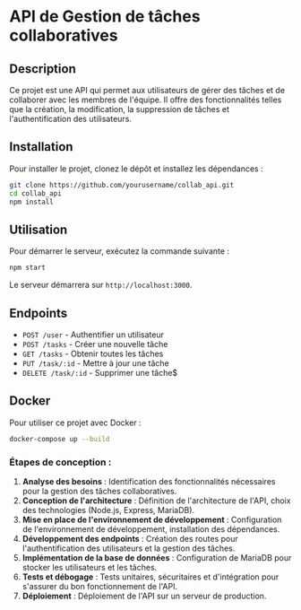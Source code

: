 # API de Gestion de tâches collaboratives

## Description
Ce projet est une API qui permet aux utilisateurs de gérer des tâches et de collaborer avec les membres de l'équipe. Il offre des fonctionnalités telles que la création, la modification, la suppression de tâches et l'authentification des utilisateurs.

## Installation
Pour installer le projet, clonez le dépôt et installez les dépendances :
```bash
git clone https://github.com/yourusername/collab_api.git
cd collab_api
npm install
```

## Utilisation
Pour démarrer le serveur, exécutez la commande suivante :
```bash
npm start
```
Le serveur démarrera sur `http://localhost:3000`.

## Endpoints
- `POST /user` - Authentifier un utilisateur
- `POST /tasks` - Créer une nouvelle tâche
- `GET /tasks` - Obtenir toutes les tâches
- `PUT /task/:id` - Mettre à jour une tâche
- `DELETE /task/:id` - Supprimer une tâche$

## Docker
Pour utiliser ce projet avec Docker :

```bash
docker-compose up --build
```

### Étapes de conception :
1. **Analyse des besoins** : Identification des fonctionnalités nécessaires pour la gestion des tâches collaboratives.
2. **Conception de l'architecture** : Définition de l'architecture de l'API, choix des technologies (Node.js, Express, MariaDB).
3. **Mise en place de l'environnement de développement** : Configuration de l'environnement de développement, installation des dépendances.
4. **Développement des endpoints** : Création des routes pour l'authentification des utilisateurs et la gestion des tâches.
5. **Implémentation de la base de données** : Configuration de MariaDB pour stocker les utilisateurs et les tâches.
6. **Tests et débogage** : Tests unitaires, sécuritaires et d'intégration pour s'assurer du bon fonctionnement de l'API.
8. **Déploiement** : Déploiement de l'API sur un serveur de production.
